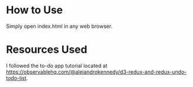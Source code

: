 # How to Use
Simply open index.html in any web browser.

# Resources Used
I followed the to-do app tutorial located at https://observablehq.com/@alejandrokennedy/d3-redux-and-redux-undo-todo-list.